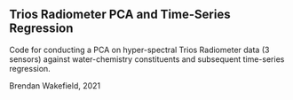 ## Trios Radiometer PCA and Time-Series Regression

Code for conducting a PCA on hyper-spectral Trios Radiometer data (3 sensors) against water-chemistry constituents and subsequent time-series regression.

Brendan Wakefield, 2021

